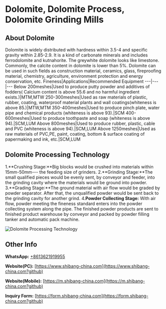 # Dolomite, Dolomite Process, Dolomite Grinding Mills
## About Dolomite
Dolomite is widely distributed with hardness within 3.5-4 and specific gravity within 2.85-2.9. It is a kind of carbonate minerals and includes ferrodolomite and kutnahorite. The greywhite dolomite looks like limestone. Commonly, the calcite content in dolomite is lower than 5%. Dolomite can be used in such fields as construction material, ceramics, glass, fireproofing material, chemistry, agriculture, environment protection and energy conservation, etc.
Fineness|Applications|Recommended Equipment
---|---|---
Below 200meshes|Used to produce putty powder and additives of fodders( Calcium content is above 55.6 and no harmful ingredient exists.)|MTM,MTW
250-300meshes|Used as raw materials of plastic, rubber, coating, waterproof material plants and wall coatings(whiteness is above 85.)|MTW,MTM
350-400meshes|Used to produce pinch plate, water pipe and chemical products (whiteness is above 93).|SCM
400-600meshes|Used to produce toothpaste and soap (whiteness is above 94).|SCM,LUM
Above 800meshes|Used to produce rubber, plastic, cable and PVC (whiteness is above 94).|SCM,LUM
Above 1250meshes|Used as raw materials of PVC,PE, paint, coating, bottom & surface coating of papermaking and ink, etc.|SCM,LUM
## Dolomite Processing Technology
1.**Crushing Stage:**Big blocks would be crushed into materials within 15mm-50mm--- the feeding size of grinders.
2.**Grinding Stage:**The small qualified pieces would be evenly sent, by conveyor and feeder, into the grinding cavity where the materials would be ground into powder.
3.**Grading Stage:**The ground material with air flow would be graded by powder separator. After that, the unqualified powder would be sent back to the grinding cavity for another grind.
4.**Powder Collecting Stage:** With air flow, powder meeting the fineness standard enters into the powder collecting system along the pipe. The finished powder products are sent to finished product warehouse by conveyor and packed by powder filling tanker and automatic pack machine.

![Dolomite Processing Technology](https://static.sbmchina.com/images/business/mill/scm-liuchengtu.jpg)
## Other Info
**WhatsApp:**  [+8613621919955](https://whatsapp.shibangsoft.com/WhatsApp.php)

**Website(PC):** [https://www.shibang-china.com](https://www.shibang-china.com?github)

**Website(Mobile):** [https://m.shibang-china.com](https://m.shibang-china.com?github)

**Inquiry Form:** [https://form.shibang-china.com](https://form.shibang-china.com?github)
